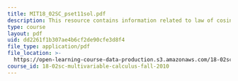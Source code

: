 ```yaml
---
title: MIT18_02SC_pset11sol.pdf
description: This resource contains information related to law of cosines.
type: course
layout: pdf
uid: dd2261f1b307ae4b6cf2de90cfe3d8f4
file_type: application/pdf
file_location: >-
  https://open-learning-course-data-production.s3.amazonaws.com/18-02sc-multivariable-calculus-fall-2010/dd2261f1b307ae4b6cf2de90cfe3d8f4_MIT18_02SC_pset11sol.pdf
course_id: 18-02sc-multivariable-calculus-fall-2010
---
```

